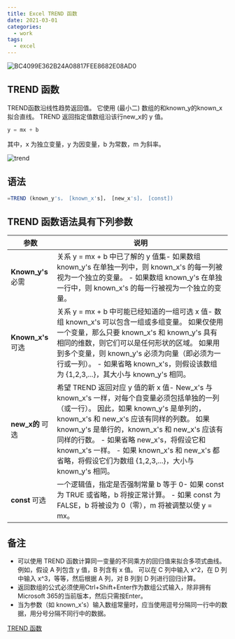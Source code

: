 ```yaml
---
title: Excel TREND 函数
date: 2021-03-01
categories:
  - work
tags:
  - excel
---
```


![BC4099E362B24A08817FEE8682E08AD0](https://gitee.com/snowyan/image/raw/master/md/BC4099E362B24A08817FEE8682E08AD0.jpg)
<!-- more -->

## TREND 函数 

TREND函数沿线性趋势返回值。 它使用 (最小二) 数组的和known_y的known_x拟合直线。 TREND 返回指定值数组沿该行new_x的 y 值。

```js
y = mx + b
```

其中，x 为独立变量，y 为因变量，b 为常数，m 为斜率。

![trend](https://gitee.com/snowyan/image/raw/master/md/trend.png)

## 语法

```js
=TREND (known_y's， [known_x's]， [new_x's]， [const])
```
## TREND 函数语法具有下列参数

|           参数           |                                                                                                                                                                                                                                                       说明                                                                                                                                                                                                                                                       |
| -------------------------- | ----------------------------------------------------------------------------------------------------------------------------------------------------------------------------------------------------------------------------------------------------------------------------------------------------------------------------------------------------------------------------------------------------------------------------------------------------------------------------------------------------------------- |
| **Known_y's**   必需 | 关系 y = mx + b 中已了解的 y 值集- 如果数组 known\_y's 在单独一列中，则 known\_x's 的每一列被视为一个独立的变量。    - 如果数组 known\_y's 在单独一行中，则 known\_x's 的每一行被视为一个独立的变量。                                                                                                                                                                                                                                                         |
| **Known_x's**   可选 | 关系 y = mx + b 中可能已经知道的一组可选 x 值- 数组 known\_x's 可以包含一组或多组变量。 如果仅使用一个变量，那么只要 known\_x's 和 known\_y's 具有相同的维数，则它们可以是任何形状的区域。 如果用到多个变量，则 known\_y's 必须为向量（即必须为一行或一列）。    - 如果省略 known\_x's，则假设该数组为 {1,2,3,...}，其大小与 known\_y's 相同。                                                                           |
| **new_x的**   可选    | 希望 TREND 返回对应 y 值的新 x 值- New\_x's 与 known\_x's 一样，对每个自变量必须包括单独的一列（或一行）。 因此，如果 known\_y's 是单列的，known\_x's 和 new\_x's 应该有同样的列数。 如果 known\_y's 是单行的，known\_x's 和 new\_x's 应该有同样的行数。    - 如果省略 new\_x's，将假设它和 known\_x's 一样。    - 如果 known\_x's 和 new\_x's 都省略，将假设它们为数组 {1,2,3,...}，大小与 known_y's 相同。 |
| **const**   可选        | 一个逻辑值，指定是否强制常量 b 等于 0- 如果 const 为 TRUE 或省略，b 将按正常计算。    - 如果 const 为 FALSE，b 将被设为 0（零），m 将被调整以使 y = mx。     |

## 备注

- 可以使用 TREND 函数计算同一变量的不同乘方的回归值来拟合多项式曲线。 例如，假设 A 列包含 y 值，B 列含有 x 值。 可以在 C 列中输入 x^2，在 D 列中输入 x^3，等等，然后根据 A 列，对 B 列到 D 列进行回归计算。
- 返回数组的公式必须使用Ctrl+Shift+Enter作为数组公式输入，除非拥有Microsoft 365的当前版本，然后只需按Enter。
- 当为参数（如 known_x's）输入数组常量时，应当使用逗号分隔同一行中的数据，用分号分隔不同行中的数据。


[TREND 函数](https://support.microsoft.com/zh-cn/office/trend-%E5%87%BD%E6%95%B0-e2f135f0-8827-4096-9873-9a7cf7b51ef1)